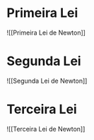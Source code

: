 # Primeira Lei
![[Primeira Lei de Newton]]

# Segunda Lei
![[Segunda Lei de Newton]]

# Terceira Lei
![[Terceira Lei de Newton]]